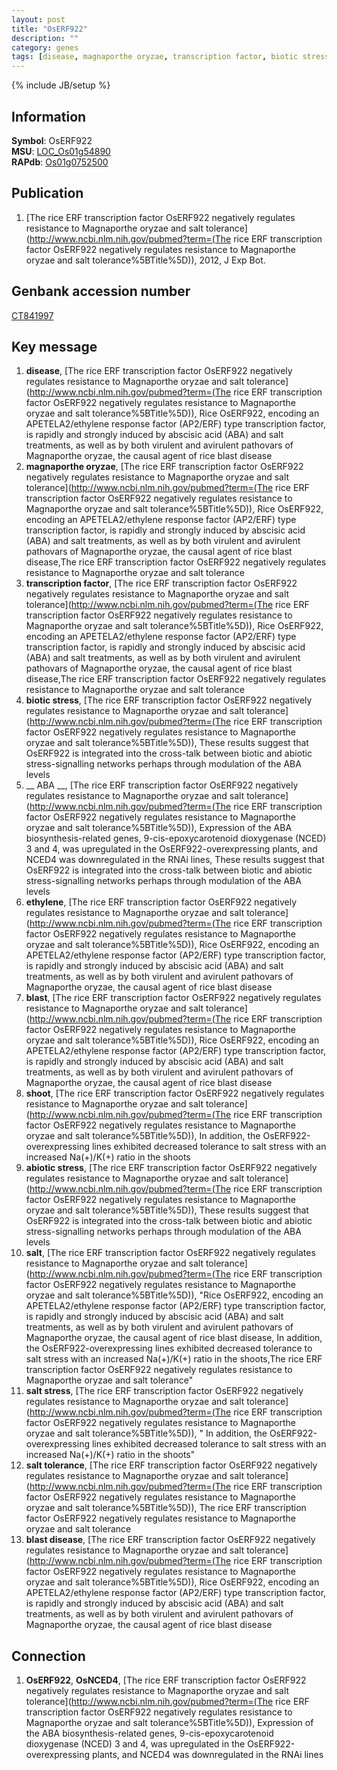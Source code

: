 ```yaml
---
layout: post
title: "OsERF922"
description: ""
category: genes
tags: [disease, magnaporthe oryzae, transcription factor, biotic stress,  ABA , ethylene, blast, shoot, abiotic stress, salt, salt stress, salt tolerance, blast disease]
---
```

{% include JB/setup %}

## Information
__Symbol__: OsERF922  
__MSU__: [LOC_Os01g54890](http://rice.plantbiology.msu.edu/cgi-bin/ORF_infopage.cgi?orf=LOC_Os01g54890)  
__RAPdb__: [Os01g0752500](http://rapdb.dna.affrc.go.jp/viewer/gbrowse_details/irgsp1?name=Os01g0752500)  

## Publication
1. [The rice ERF transcription factor OsERF922 negatively regulates resistance to Magnaporthe oryzae and salt tolerance](http://www.ncbi.nlm.nih.gov/pubmed?term=(The rice ERF transcription factor OsERF922 negatively regulates resistance to Magnaporthe oryzae and salt tolerance%5BTitle%5D)), 2012, J Exp Bot.

## Genbank accession number
[CT841997](http://www.ncbi.nlm.nih.gov/nuccore/CT841997)

## Key message
1. __disease__, [The rice ERF transcription factor OsERF922 negatively regulates resistance to Magnaporthe oryzae and salt tolerance](http://www.ncbi.nlm.nih.gov/pubmed?term=(The rice ERF transcription factor OsERF922 negatively regulates resistance to Magnaporthe oryzae and salt tolerance%5BTitle%5D)), Rice OsERF922, encoding an APETELA2/ethylene response factor (AP2/ERF) type transcription factor, is rapidly and strongly induced by abscisic acid (ABA) and salt treatments, as well as by both virulent and avirulent pathovars of Magnaporthe oryzae, the causal agent of rice blast disease
2. __magnaporthe oryzae__, [The rice ERF transcription factor OsERF922 negatively regulates resistance to Magnaporthe oryzae and salt tolerance](http://www.ncbi.nlm.nih.gov/pubmed?term=(The rice ERF transcription factor OsERF922 negatively regulates resistance to Magnaporthe oryzae and salt tolerance%5BTitle%5D)), Rice OsERF922, encoding an APETELA2/ethylene response factor (AP2/ERF) type transcription factor, is rapidly and strongly induced by abscisic acid (ABA) and salt treatments, as well as by both virulent and avirulent pathovars of Magnaporthe oryzae, the causal agent of rice blast disease,The rice ERF transcription factor OsERF922 negatively regulates resistance to Magnaporthe oryzae and salt tolerance
3. __transcription factor__, [The rice ERF transcription factor OsERF922 negatively regulates resistance to Magnaporthe oryzae and salt tolerance](http://www.ncbi.nlm.nih.gov/pubmed?term=(The rice ERF transcription factor OsERF922 negatively regulates resistance to Magnaporthe oryzae and salt tolerance%5BTitle%5D)), Rice OsERF922, encoding an APETELA2/ethylene response factor (AP2/ERF) type transcription factor, is rapidly and strongly induced by abscisic acid (ABA) and salt treatments, as well as by both virulent and avirulent pathovars of Magnaporthe oryzae, the causal agent of rice blast disease,The rice ERF transcription factor OsERF922 negatively regulates resistance to Magnaporthe oryzae and salt tolerance
4. __biotic stress__, [The rice ERF transcription factor OsERF922 negatively regulates resistance to Magnaporthe oryzae and salt tolerance](http://www.ncbi.nlm.nih.gov/pubmed?term=(The rice ERF transcription factor OsERF922 negatively regulates resistance to Magnaporthe oryzae and salt tolerance%5BTitle%5D)),  These results suggest that OsERF922 is integrated into the cross-talk between biotic and abiotic stress-signalling networks perhaps through modulation of the ABA levels
5. __ ABA __, [The rice ERF transcription factor OsERF922 negatively regulates resistance to Magnaporthe oryzae and salt tolerance](http://www.ncbi.nlm.nih.gov/pubmed?term=(The rice ERF transcription factor OsERF922 negatively regulates resistance to Magnaporthe oryzae and salt tolerance%5BTitle%5D)),  Expression of the ABA biosynthesis-related genes, 9-cis-epoxycarotenoid dioxygenase (NCED) 3 and 4, was upregulated in the OsERF922-overexpressing plants, and NCED4 was downregulated in the RNAi lines, These results suggest that OsERF922 is integrated into the cross-talk between biotic and abiotic stress-signalling networks perhaps through modulation of the ABA levels
6. __ethylene__, [The rice ERF transcription factor OsERF922 negatively regulates resistance to Magnaporthe oryzae and salt tolerance](http://www.ncbi.nlm.nih.gov/pubmed?term=(The rice ERF transcription factor OsERF922 negatively regulates resistance to Magnaporthe oryzae and salt tolerance%5BTitle%5D)), Rice OsERF922, encoding an APETELA2/ethylene response factor (AP2/ERF) type transcription factor, is rapidly and strongly induced by abscisic acid (ABA) and salt treatments, as well as by both virulent and avirulent pathovars of Magnaporthe oryzae, the causal agent of rice blast disease
7. __blast__, [The rice ERF transcription factor OsERF922 negatively regulates resistance to Magnaporthe oryzae and salt tolerance](http://www.ncbi.nlm.nih.gov/pubmed?term=(The rice ERF transcription factor OsERF922 negatively regulates resistance to Magnaporthe oryzae and salt tolerance%5BTitle%5D)), Rice OsERF922, encoding an APETELA2/ethylene response factor (AP2/ERF) type transcription factor, is rapidly and strongly induced by abscisic acid (ABA) and salt treatments, as well as by both virulent and avirulent pathovars of Magnaporthe oryzae, the causal agent of rice blast disease
8. __shoot__, [The rice ERF transcription factor OsERF922 negatively regulates resistance to Magnaporthe oryzae and salt tolerance](http://www.ncbi.nlm.nih.gov/pubmed?term=(The rice ERF transcription factor OsERF922 negatively regulates resistance to Magnaporthe oryzae and salt tolerance%5BTitle%5D)),  In addition, the OsERF922-overexpressing lines exhibited decreased tolerance to salt stress with an increased Na(+)/K(+) ratio in the shoots
9. __abiotic stress__, [The rice ERF transcription factor OsERF922 negatively regulates resistance to Magnaporthe oryzae and salt tolerance](http://www.ncbi.nlm.nih.gov/pubmed?term=(The rice ERF transcription factor OsERF922 negatively regulates resistance to Magnaporthe oryzae and salt tolerance%5BTitle%5D)),  These results suggest that OsERF922 is integrated into the cross-talk between biotic and abiotic stress-signalling networks perhaps through modulation of the ABA levels
10. __salt__, [The rice ERF transcription factor OsERF922 negatively regulates resistance to Magnaporthe oryzae and salt tolerance](http://www.ncbi.nlm.nih.gov/pubmed?term=(The rice ERF transcription factor OsERF922 negatively regulates resistance to Magnaporthe oryzae and salt tolerance%5BTitle%5D)), "Rice OsERF922, encoding an APETELA2/ethylene response factor (AP2/ERF) type transcription factor, is rapidly and strongly induced by abscisic acid (ABA) and salt treatments, as well as by both virulent and avirulent pathovars of Magnaporthe oryzae, the causal agent of rice blast disease, In addition, the OsERF922-overexpressing lines exhibited decreased tolerance to salt stress with an increased Na(+)/K(+) ratio in the shoots,The rice ERF transcription factor OsERF922 negatively regulates resistance to Magnaporthe oryzae and salt tolerance"
11. __salt stress__, [The rice ERF transcription factor OsERF922 negatively regulates resistance to Magnaporthe oryzae and salt tolerance](http://www.ncbi.nlm.nih.gov/pubmed?term=(The rice ERF transcription factor OsERF922 negatively regulates resistance to Magnaporthe oryzae and salt tolerance%5BTitle%5D)), " In addition, the OsERF922-overexpressing lines exhibited decreased tolerance to salt stress with an increased Na(+)/K(+) ratio in the shoots"
12. __salt tolerance__, [The rice ERF transcription factor OsERF922 negatively regulates resistance to Magnaporthe oryzae and salt tolerance](http://www.ncbi.nlm.nih.gov/pubmed?term=(The rice ERF transcription factor OsERF922 negatively regulates resistance to Magnaporthe oryzae and salt tolerance%5BTitle%5D)), The rice ERF transcription factor OsERF922 negatively regulates resistance to Magnaporthe oryzae and salt tolerance
13. __blast disease__, [The rice ERF transcription factor OsERF922 negatively regulates resistance to Magnaporthe oryzae and salt tolerance](http://www.ncbi.nlm.nih.gov/pubmed?term=(The rice ERF transcription factor OsERF922 negatively regulates resistance to Magnaporthe oryzae and salt tolerance%5BTitle%5D)), Rice OsERF922, encoding an APETELA2/ethylene response factor (AP2/ERF) type transcription factor, is rapidly and strongly induced by abscisic acid (ABA) and salt treatments, as well as by both virulent and avirulent pathovars of Magnaporthe oryzae, the causal agent of rice blast disease

## Connection
1. __OsERF922__, __OsNCED4__, [The rice ERF transcription factor OsERF922 negatively regulates resistance to Magnaporthe oryzae and salt tolerance](http://www.ncbi.nlm.nih.gov/pubmed?term=(The rice ERF transcription factor OsERF922 negatively regulates resistance to Magnaporthe oryzae and salt tolerance%5BTitle%5D)),  Expression of the ABA biosynthesis-related genes, 9-cis-epoxycarotenoid dioxygenase (NCED) 3 and 4, was upregulated in the OsERF922-overexpressing plants, and NCED4 was downregulated in the RNAi lines


